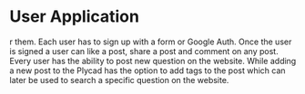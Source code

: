 # User Application 

r them. Each user has to sign up with a form or Google Auth. Once the user is signed a user can like a post, share a post and comment on any post. Every user has the ability to post new question on the website. While adding a new post to the Plycad has the option to add tags to the post which can later be used to search a specific question on the website. 